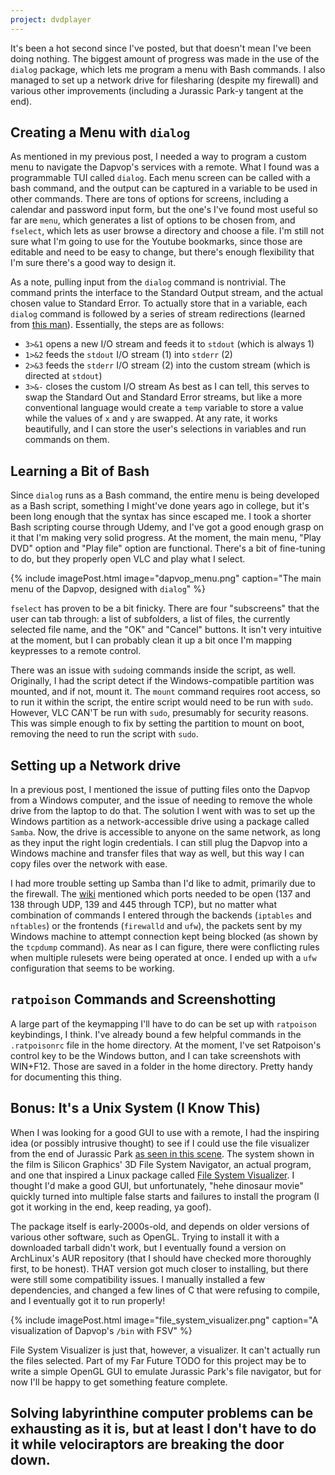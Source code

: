 ```yaml
---
project: dvdplayer
---
```

It's been a hot second since I've posted, but that doesn't mean I've been doing nothing. The biggest amount of progress was made in the use of the `dialog` package, which lets me program a menu with Bash commands. I also managed to set up a network drive for filesharing (despite my firewall) and various other improvements (including a Jurassic Park-y tangent at the end).

## Creating a Menu with `dialog`

As mentioned in my previous post, I needed a way to program a custom menu to navigate the Dapvop's services with a remote. What I found was a programmable TUI called `dialog`. Each menu screen can be called with a bash command, and the output can be captured in a variable to be used in other commands. There are tons of options for screens, including a calendar and password input form, but the one's I've found most useful so far are `menu`, which generates a list of options to be chosen from, and `fselect`, which lets as user browse a directory and choose a file. I'm still not sure what I'm going to use for the Youtube bookmarks, since those are editable and need to be easy to change, but there's enough flexibility that I'm sure there's a good way to design it.

As a note, pulling input from the `dialog` command is nontrivial. The command prints the interface to the Standard Output stream, and the actual chosen value to Standard Error. To actually store that in a variable, each `dialog` command is followed by a series of stream redirections (learned from [this man](https://www.youtube.com/watch?v=FJ7KJXmZRXA)). Essentially, the steps are as follows:
- `3>&1` opens a new I/O stream and feeds it to `stdout` (which is always 1)
- `1>&2` feeds the `stdout` I/O stream (1) into `stderr` (2)
- `2>&3` feeds the `stderr` I/O stream (2) into the custom stream (which is directed at `stdout`)
- `3>&-` closes the custom I/O stream
As best as I can tell, this serves to swap the Standard Out and Standard Error streams, but like a more conventional language would create a `temp` variable to store a value while the values of `x` and `y` are swapped. At any rate, it works beautifully, and I can store the user's selections in variables and run commands on them.

## Learning a Bit of Bash

Since `dialog` runs as a Bash command, the entire menu is being developed as a Bash script, something I might've done years ago in college, but it's been long enough that the syntax has since escaped me. I took a shorter Bash scripting course through Udemy, and I've got a good enough grasp on it that I'm making very solid progress. At the moment, the main menu, "Play DVD" option and "Play file" option are functional. There's a bit of fine-tuning to do, but they properly open VLC and play what I select.

{% include imagePost.html image="dapvop_menu.png" caption="The main menu of the Dapvop, designed with `dialog`" %}

`fselect` has proven to be a bit finicky. There are four "subscreens" that the user can tab through: a list of subfolders, a list of files, the currently selected file name, and the "OK" and "Cancel" buttons. It isn't very intuitive at the moment, but I can probably clean it up a bit once I'm mapping keypresses to a remote control.

There was an issue with `sudo`ing commands inside the script, as well. Originally, I had the script detect if the Windows-compatible partition was mounted, and if not, mount it. The `mount` command requires root access, so to run it within the script, the entire script would need to be run with `sudo`. However, VLC CAN'T be run with `sudo`, presumably for security reasons. This was simple enough to fix by setting the partition to mount on boot, removing the need to run the script with `sudo`.

## Setting up a Network drive

In a previous post, I mentioned the issue of putting files onto the Dapvop from a Windows computer, and the issue of needing to remove the whole drive from the laptop to do that. The solution I went with was to set up the Windows partition as a network-accessible drive using a package called `Samba`. Now, the drive is accessible to anyone on the same network, as long as they input the right login credentials. I can still plug the Dapvop into a Windows machine and transfer files that way as well, but this way I can copy files over the network with ease.

I had more trouble setting up Samba than I'd like to admit, primarily due to the firewall. The [wiki](https://wiki.archlinux.org/title/Samba) mentioned which ports needed to be open (137 and 138 through UDP, 139 and 445 through TCP), but no matter what combination of commands I entered through the backends (`iptables` and `nftables`) or the frontends (`firewalld` and `ufw`), the packets sent by my Windows machine to attempt connection kept being blocked (as shown by the `tcpdump` command). As near as I can figure, there were conflicting rules when multiple rulesets were being operated at once. I ended up with a `ufw` configuration that seems to be working.

## `ratpoison` Commands and Screenshotting

A large part of the keymapping I'll have to do can be set up with `ratpoison` keybindings, I think. I've already bound a few helpful commands in the `.ratpoisonrc` file in the home directory. At the moment, I've set Ratpoison's control key to be the Windows button, and I can take screenshots with WIN+F12. Those are saved in a folder in the home directory. Pretty handy for documenting this thing.

## Bonus: It's a Unix System (I Know This)

When I was looking for a good GUI to use with a remote, I had the inspiring idea (or possibly intrusive thought) to see if I could use the file visualizer from the end of Jurassic Park [as seen in this scene](https://www.youtube.com/watch?v=JOeY07qKU9c&t=31s). The system shown in the film is Silicon Graphics' 3D File System Navigator, an actual program, and one that inspired a Linux package called [File System Visualizer](https://fsv.sourceforge.net/). I thought I'd make a good GUI, but unfortunately, "hehe dinosaur movie" quickly turned into multiple false starts and failures to install the program (I got it working in the end, keep reading, ya goof).

The package itself is early-2000s-old, and depends on older versions of various other software, such as OpenGL. Trying to install it with a downloaded tarball didn't work, but I eventually found a version on ArchLinux's AUR repository (that I should have checked more thoroughly first, to be honest). THAT version got much closer to installing, but there were still some compatibility issues. I manually installed a few dependencies, and changed a few lines of C that were refusing to compile, and I eventually got it to run properly!

{% include imagePost.html image="file_system_visualizer.png" caption="A visualization of Dapvop's `/bin` with FSV" %}

File System Visualizer is just that, however, a visualizer. It can't actually run the files selected. Part of my Far Future TODO for this project may be to write a simple OpenGL GUI to emulate Jurassic Park's file navigator, but for now I'll be happy to get something feature complete.

Solving labyrinthine computer problems can be exhausting as it is, but at least I don't have to do it while velociraptors are breaking the door down.
---
